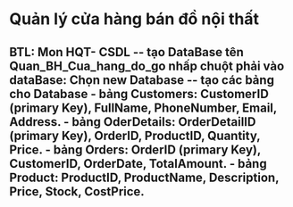 # Quản lý cửa hàng bán đồ nội thất
BTL: Mon HQT- CSDL
-- tạo DataBase tên Quan_BH_Cua_hang_do_go
nhấp chuột phải vào dataBase: Chọn new Database
-- tạo các bảng cho Database
    - bảng Customers: CustomerID (primary Key), FullName, PhoneNumber, Email, Address.
    - bảng OderDetails: OrderDetailID (primary Key), OrderID, ProductID, Quantity, Price.
    - bảng Orders: OrderID (primary Key), CustomerID, OrderDate, TotalAmount.
    - bảng Product: ProductID, ProductName, Description, Price, Stock, CostPrice.
-- 
